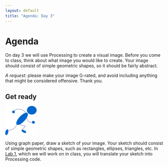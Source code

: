 ```yaml
---
layout: default
title: "Agenda: Day 3"
---
```


# Agenda

On day 3 we will use Processing to create a visual image.  Before you come to class, think about what image you would like to create.  Your image should consist of simple geometric shapes, so it should be fairly abstract.

*A request*: please make your image G-rated, and avoid including anything that might be considered offensive.  Thank you.

## Get ready

<img class="parimg" alt="Get ready" src="img/getready.png">

Using graph paper, draw a sketch of your image.  Your sketch should consist of simple geometric shapes, such as rectangles, ellipses, triangles, etc.  In [Lab 1](../labs/lab01.html), which we will work on in class, you will translate your sketch into Processing code.

<div class="clear"></div>
